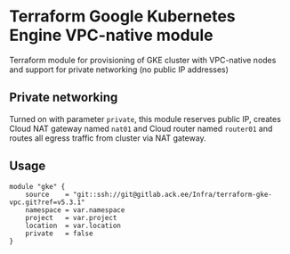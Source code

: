 # Terraform Google Kubernetes Engine VPC-native module

Terraform module for provisioning of GKE cluster with VPC-native nodes and support for private networking (no public IP addresses)

## Private networking

Turned on with parameter `private`, this module reserves public IP, creates Cloud NAT gateway named `nat01` and Cloud router named `router01` and routes all egress traffic from cluster via NAT gateway.

## Usage

```hcl
module "gke" {
	source    = "git::ssh://git@gitlab.ack.ee/Infra/terraform-gke-vpc.git?ref=v5.3.1"
	namespace = var.namespace
	project   = var.project
	location  = var.location
	private   = false
}
```
